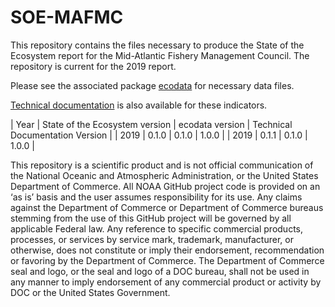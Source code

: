 # SOE-MAFMC

This repository contains the files necessary to produce the State of the Ecosystem report for the Mid-Atlantic Fishery Management Council. The repository is current for the 2019 report.

Please see the associated package [ecodata](https://github.com/NOAA-EDAB/ecodata) for necessary data files.

[Technical documentation](https://noaa-edab.github.io/tech-doc) is also available for these indicators.

| Year | State of the Ecosystem version | ecodata version | Technical Documentation Version |
| 2019 | 0.1.0                          | 0.1.0           | 1.0.0                           |
| 2019 | 0.1.1                          | 0.1.0           | 1.0.0                           |

This repository is a scientific product and is not official communication of the National Oceanic and Atmospheric Administration, or the United States Department of Commerce. All NOAA GitHub project code is provided on an ‘as is’ basis and the user assumes responsibility for its use. Any claims against the Department of Commerce or Department of Commerce bureaus stemming from the use of this GitHub project will be governed by all applicable Federal law. Any reference to specific commercial products, processes, or services by service mark, trademark, manufacturer, or otherwise, does not constitute or imply their endorsement, recommendation or favoring by the Department of Commerce. The Department of Commerce seal and logo, or the seal and logo of a DOC bureau, shall not be used in any manner to imply endorsement of any commercial product or activity by DOC or the United States Government.

